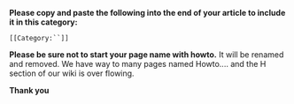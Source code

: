 **Please copy and paste the following into the end of your article to include it in this category:**

`[[Category:``]]`

**Please be sure not to start your page name with howto.** It will be renamed and removed. We have way to many pages named Howto.... and the H section of our wiki is over flowing.

**Thank you**
